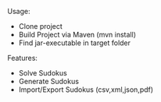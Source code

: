 Usage:
- Clone project
- Build Project via Maven (mvn install)
- Find jar-executable in target folder

Features:
- Solve Sudokus
- Generate Sudokus
- Import/Export Sudokus (csv,xml,json,pdf)

